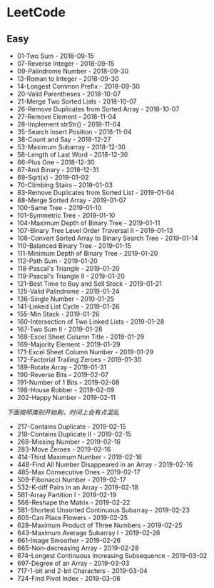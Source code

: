 # LeetCode 

## Easy

+ 01-Two Sum                                        - 2018-09-15
+ 07-Reverse Integer                                - 2018-09-15
+ 09-Palindrome Number                              - 2018-09-30
+ 13-Roman to Integer                               - 2018-09-30
+ 14-Longest Common Prefix                          - 2018-09-30
+ 20-Valid Parentheses                              - 2018-10-07
+ 21-Merge Two Sorted Lists                         - 2018-10-07
+ 26-Remove Duplicates from Sorted Array            - 2018-10-07
+ 27-Remove Element                                 - 2018-11-04
+ 28-Implement strStr()                             - 2018-11-04
+ 35-Search Insert Position                         - 2018-11-04
+ 38-Count and Say                                  - 2018-12-27
+ 53-Maximum Subarray                               - 2018-12-30
+ 58-Length of Last Word                            - 2018-12-30
+ 66-Plus One                                       - 2018-12-30
+ 67-And Binary                                     - 2018-12-31
+ 69-Sqrt(x)                                        - 2019-01-02
+ 70-Climbing Stairs                                - 2019-01-03
+ 83-Remove Duplicates from Sorted List             - 2019-01-04  
+ 88-Merge Sorted Array                             - 2019-01-07
+ 100-Same Tree                                     - 2019-01-10
+ 101-Symmetric Tree                                - 2019-01-10
+ 104-Maximum Depth of Binary Tree                  - 2019-01-11
+ 107-Binary Tree Level Order Traversal II          - 2019-01-13
+ 108-Convert Sorted Array to Binary Search Tree    - 2019-01-14
+ 110-Balanced Binary Tree                          - 2019-01-15
+ 111-Minimum Depth of Binary Tree                  - 2019-01-20
+ 112-Path Sum                                      - 2019-01-20
+ 118-Pascal's Triangle                             - 2019-01-20
+ 119-Pascal's Triangle II                          - 2019-01-20
+ 121-Best Time to Buy and Sell Stock               - 2019-01-21
+ 125-Valid Palindrome                              - 2019-01-24
+ 136-Single Number                                 - 2019-01-25
+ 141-Linked List Cycle                             - 2019-01-26
+ 155-Min Stack                                     - 2019-01-26
+ 160-Intersection of Two Linked Lists              - 2019-01-28
+ 167-Two Sum II                                    - 2019-01-28
+ 168-Excel Sheet Column Title                      - 2019-01-29
+ 169-Majority Element                              - 2019-01-29
+ 171-Excel Sheet Column Number                     - 2019-01-29
+ 172-Factorial Trailing Zeroes                     - 2019-01-30
+ 189-Rotate Array                                  - 2019-01-31
+ 190-Reverse Bits                                  - 2019-02-07
+ 191-Number of 1 Bits                              - 2019-02-08
+ 198-House Robber                                  - 2019-02-09
+ 202-Happy Number                                  - 2019-02-11

*下面按照类别开始刷，时间上会有点混乱*

+ 217-Contains Duplicate                            - 2019-02-15
+ 219-Contains Duplicate II                         - 2019-02-15
+ 268-Missing Number                                - 2019-02-16
+ 283-Move Zeroes                                   - 2019-02-16
+ 414-Third Maximum Number                          - 2019-02-16
+ 448-Find All Number Disappeared in an Array       - 2019-02-16
+ 485-Max Consecutive Ones                          - 2019-02-17
+ 509-Fibonacci Number                              - 2019-02-17
+ 532-K-diff Pairs in an Array                      - 2019-02-18
+ 561-Array Partition I                             - 2019-02-19
+ 566-Reshape the Matrix                            - 2019-02-22
+ 581-Shortest Unsorted Continuous Subarray         - 2019-02-23
+ 605-Can Place Flowers                             - 2019-02-25
+ 628-Maximum Product of Three Numbers              - 2019-02-25
+ 643-Maximum Average Subarray I                    - 2019-02-26
+ 661-Image Smoother                                - 2019-02-26
+ 665-Non-decreasing Array                          - 2019-02-28
+ 674-Longest Continuous Increasing Subsequence     - 2019-03-02
+ 697-Degree of an Array                            - 2019-03-03
+ 717-1-bit and 2-bit Characters                    - 2019-03-04
+ 724-Find Pivot Index                              - 2019-03-06